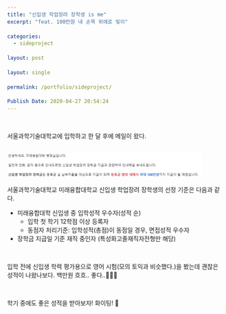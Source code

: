 ```yaml
---
title: "신입생 학업장려 장학생 is me"
excerpt: "feat. 100만원 내 손목 위에로 빛이"

categories:
  - sideproject

layout: post

layout: single

permalink: /portfolio/sideproject/

Publish Date: 2020-04-27 20:54:24
---
```


<br/>

서울과학기술대학교에 입학하고  한 달 후에 메일이 왔다.

<br/>

<img style="max-height:90%; max-width:90%;" src=".\assets\images\2.jpg">

<br/>

서울과학기술대학교 미래융합대학교 신입생 학업장려 장학생의 선정 기준은 다음과 같다.  

- 미래융합대학 신입생 중 입학성적 우수자(성적 순)
  - 입학 첫 학기 12학점 이상 등록자
  - 동점자 처리기준: 입학성적(총점)이 동점일 경우, 면접성적 우수자
- 장학금 지급일 기준 재직 중인자 (특성화고졸재직자전형만 해당)

<br/>

입학 전에 신입생 학력 평가용으로 영어 시험(모의 토익과 비슷했다.)을 봤는데 괜찮은 성적이 나왔나보다. 백만원 흐흐.. 좋다..&#128184;&#128184;&#128184;

<br/>

학기 중에도 좋은 성적을 받아보자! 화이팅! &#128035;

